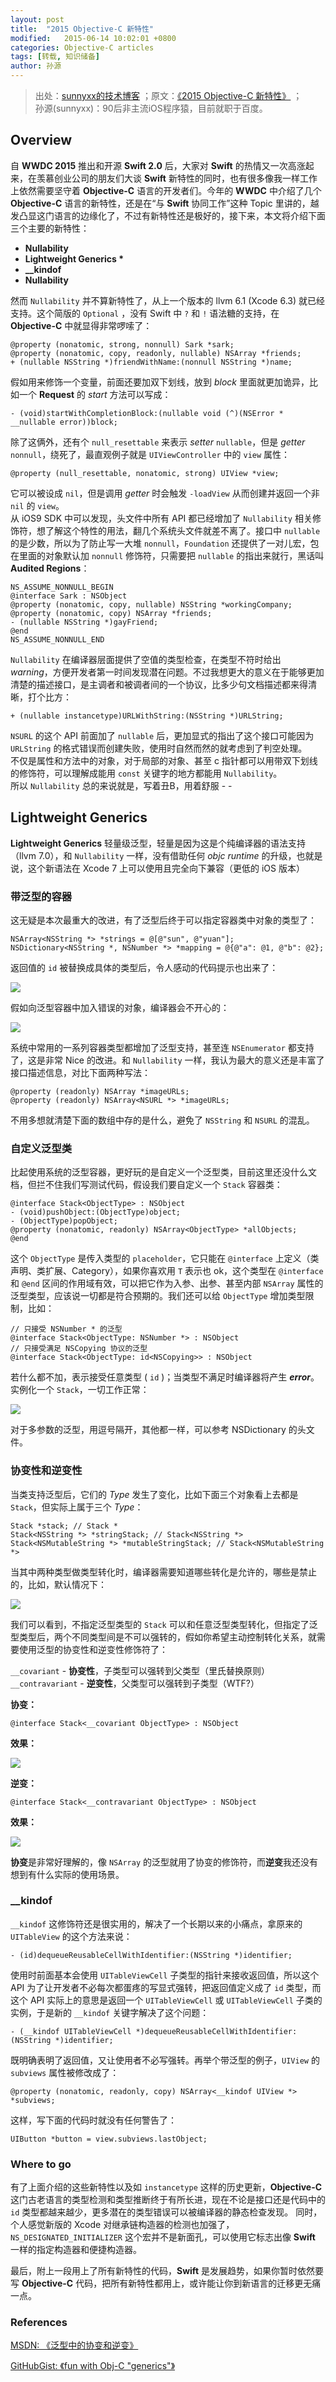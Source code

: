 ```yaml
---
layout: post
title:  "2015 Objective-C 新特性"
modified:   2015-06-14 10:02:01 +0800
categories: Objective-C articles
tags: [转载, 知识储备]
author: 孙源
---
```


> 出处：[sunnyxx的技术博客](http://blog.sunnyxx.com)  ；原文：[《2015 Objective-C 新特性》](http://blog.sunnyxx.com/2015/06/12/objc-new-features-in-2015/)  ；   
> 孙源(sunnyxx)：90后非主流iOS程序猿，目前就职于百度。

## Overview

自 **WWDC 2015** 推出和开源 **Swift 2.0** 后，大家对 **Swift** 的热情又一次高涨起来，在羡慕创业公司的朋友们大谈 **Swift** 新特性的同时，也有很多像我一样工作上依然需要坚守着 **Objective-C** 语言的开发者们。今年的 **WWDC** 中介绍了几个 **Objective-C** 语言的新特性，还是在“与 **Swift** 协同工作”这种 Topic 里讲的，越发凸显这门语言的边缘化了，不过有新特性还是极好的，接下来，本文将介绍下面三个主要的新特性：

* **Nullability**
* **Lightweight Generics \***
* **__kindof**
* **Nullability**

然而 `Nullability` 并不算新特性了，从上一个版本的 llvm 6.1 (Xcode 6.3) 就已经支持。这个简版的 `Optional` ，没有 Swift 中 `?` 和 `!` 语法糖的支持，在 **Objective-C** 中就显得非常啰嗦了：

```
@property (nonatomic, strong, nonnull) Sark *sark;
@property (nonatomic, copy, readonly, nullable) NSArray *friends;
+ (nullable NSString *)friendWithName:(nonnull NSString *)name;
```

假如用来修饰一个变量，前面还要加双下划线，放到 *block* 里面就更加诡异，比如一个 **Request** 的 *start* 方法可以写成：

```
- (void)startWithCompletionBlock:(nullable void (^)(NSError * __nullable error))block;
```

除了这俩外，还有个 `null_resettable` 来表示 *setter* `nullable`，但是 *getter* `nonnull`，绕死了，最直观例子就是 `UIViewController` 中的 `view` 属性：

```
@property (null_resettable, nonatomic, strong) UIView *view;
```

它可以被设成 `nil`，但是调用 *getter* 时会触发 `-loadView` 从而创建并返回一个非 `nil` 的 `view`。    
从 iOS9 SDK 中可以发现，头文件中所有 API 都已经增加了 `Nullability` 相关修饰符，想了解这个特性的用法，翻几个系统头文件就差不离了。接口中 `nullable` 的是少数，所以为了防止写一大堆 `nonnull`，`Foundation` 还提供了一对儿宏，包在里面的对象默认加 `nonnull` 修饰符，只需要把 `nullable` 的指出来就行，黑话叫 **Audited Regions**：

```
NS_ASSUME_NONNULL_BEGIN
@interface Sark : NSObject
@property (nonatomic, copy, nullable) NSString *workingCompany;
@property (nonatomic, copy) NSArray *friends;
- (nullable NSString *)gayFriend;
@end
NS_ASSUME_NONNULL_END
```

`Nullability` 在编译器层面提供了空值的类型检查，在类型不符时给出 *warning*，方便开发者第一时间发现潜在问题。不过我想更大的意义在于能够更加清楚的描述接口，是主调者和被调者间的一个协议，比多少句文档描述都来得清晰，打个比方：

```
+ (nullable instancetype)URLWithString:(NSString *)URLString;
```

`NSURL` 的这个 API 前面加了 `nullable` 后，更加显式的指出了这个接口可能因为 `URLString` 的格式错误而创建失败，使用时自然而然的就考虑到了判空处理。    
不仅是属性和方法中的对象，对于局部的对象、甚至 c 指针都可以用带双下划线的修饰符，可以理解成能用 `const` 关键字的地方都能用 `Nullability`。    
所以 `Nullability` 总的来说就是，写着丑B，用着舒服 - -    

## Lightweight Generics

**Lightweight Generics** 轻量级泛型，轻量是因为这是个纯编译器的语法支持（llvm 7.0），和 `Nullability` 一样，没有借助任何 *objc* *runtime* 的升级，也就是说，这个新语法在 Xcode 7 上可以使用且完全向下兼容（更低的 iOS 版本）

### 带泛型的容器

这无疑是本次最重大的改进，有了泛型后终于可以指定容器类中对象的类型了：

```
NSArray<NSString *> *strings = @[@"sun", @"yuan"];
NSDictionary<NSString *, NSNumber *> *mapping = @{@"a": @1, @"b": @2};
```

返回值的 `id` 被替换成具体的类型后，令人感动的代码提示也出来了：

![](http://ww3.sinaimg.cn/large/51530583jw1et1s9igr0wj20jc03i74z.jpg)

假如向泛型容器中加入错误的对象，编译器会不开心的：

![](http://ww4.sinaimg.cn/large/51530583jw1et1sf4799fj20oo02ywfh.jpg)

系统中常用的一系列容器类型都增加了泛型支持，甚至连 `NSEnumerator` 都支持了，这是非常 Nice 的改进。和 `Nullability` 一样，我认为最大的意义还是丰富了接口描述信息，对比下面两种写法：

```
@property (readonly) NSArray *imageURLs;
@property (readonly) NSArray<NSURL *> *imageURLs;
```

不用多想就清楚下面的数组中存的是什么，避免了 `NSString` 和 `NSURL` 的混乱。

### 自定义泛型类

比起使用系统的泛型容器，更好玩的是自定义一个泛型类，目前这里还没什么文档，但拦不住我们写测试代码，假设我们要自定义一个 `Stack` 容器类：

```
@interface Stack<ObjectType> : NSObject
- (void)pushObject:(ObjectType)object;
- (ObjectType)popObject;
@property (nonatomic, readonly) NSArray<ObjectType> *allObjects;
@end
```

这个 `ObjectType` 是传入类型的 `placeholder`，它只能在 `@interface` 上定义（类声明、类扩展、Category），如果你喜欢用 `T` 表示也 ok，这个类型在 `@interface` 和 `@end` 区间的作用域有效，可以把它作为入参、出参、甚至内部 `NSArray` 属性的泛型类型，应该说一切都是符合预期的。我们还可以给 `ObjectType` 增加类型限制，比如：

```
// 只接受 NSNumber * 的泛型
@interface Stack<ObjectType: NSNumber *> : NSObject
// 只接受满足 NSCopying 协议的泛型
@interface Stack<ObjectType: id<NSCopying>> : NSObject
```

若什么都不加，表示接受任意类型 ( `id` )；当类型不满足时编译器将产生 ***error***。
实例化一个 `Stack`，一切工作正常：

![](http://ww4.sinaimg.cn/large/51530583jw1et2eqtxt07j20n6040wft.jpg)

对于多参数的泛型，用逗号隔开，其他都一样，可以参考 NSDictionary 的头文件。

### 协变性和逆变性

当类支持泛型后，它们的 *Type* 发生了变化，比如下面三个对象看上去都是 `Stack`，但实际上属于三个 *Type*：

```
Stack *stack; // Stack *
Stack<NSString *> *stringStack; // Stack<NSString *>
Stack<NSMutableString *> *mutableStringStack; // Stack<NSMutableString *>
```

当其中两种类型做类型转化时，编译器需要知道哪些转化是允许的，哪些是禁止的，比如，默认情况下：

![](http://ww3.sinaimg.cn/large/51530583jw1et2fajoo7bj210o09y78w.jpg)

我们可以看到，不指定泛型类型的 `Stack` 可以和任意泛型类型转化，但指定了泛型类型后，两个不同类型间是不可以强转的，假如你希望主动控制转化关系，就需要使用泛型的协变性和逆变性修饰符了：

`__covariant` - **协变性**，子类型可以强转到父类型（里氏替换原则）    
`__contravariant` - **逆变性**，父类型可以强转到子类型（WTF?）

**协变：**

```
@interface Stack<__covariant ObjectType> : NSObject
```

**效果：**

![](http://ww2.sinaimg.cn/large/51530583jw1et2frpvgzpj212q060q5f.jpg)

**逆变：**

```
@interface Stack<__contravariant ObjectType> : NSObject
```

**效果：**

![](http://ww1.sinaimg.cn/large/51530583jw1et2fsyrpfej212m05emzl.jpg)

**协变**是非常好理解的，像 `NSArray` 的泛型就用了协变的修饰符，而**逆变**我还没有想到有什么实际的使用场景。

### __kindof

`__kindof` 这修饰符还是很实用的，解决了一个长期以来的小痛点，拿原来的 `UITableView` 的这个方法来说：

```
- (id)dequeueReusableCellWithIdentifier:(NSString *)identifier;
```

使用时前面基本会使用 `UITableViewCell` 子类型的指针来接收返回值，所以这个 API 为了让开发者不必每次都蛋疼的写显式强转，把返回值定义成了 `id` 类型，而这个 API 实际上的意思是返回一个 `UITableViewCell` 或 `UITableViewCell` 子类的实例，于是新的 `__kindof` 关键字解决了这个问题：

```
- (__kindof UITableViewCell *)dequeueReusableCellWithIdentifier:(NSString *)identifier;
```

既明确表明了返回值，又让使用者不必写强转。再举个带泛型的例子，`UIView` 的 `subviews` 属性被修改成了：

```
@property (nonatomic, readonly, copy) NSArray<__kindof UIView *> *subviews;
```

这样，写下面的代码时就没有任何警告了：

```
UIButton *button = view.subviews.lastObject;
```

### Where to go

有了上面介绍的这些新特性以及如 `instancetype` 这样的历史更新，**Objective-C** 这门古老语言的类型检测和类型推断终于有所长进，现在不论是接口还是代码中的 `id` 类型都越来越少，更多潜在的类型错误可以被编译器的静态检查发现。
同时，个人感觉新版的 Xcode 对继承链构造器的检测也加强了，`NS_DESIGNATED_INITIALIZER` 这个宏并不是新面孔，可以使用它标志出像 **Swift** 一样的指定构造器和便捷构造器。

最后，附上一段用上了所有新特性的代码，**Swift** 是发展趋势，如果你暂时依然要写 **Objective-C** 代码，把所有新特性都用上，或许能让你到新语言的迁移更无痛一点。



### References


[MSDN: 《泛型中的协变和逆变》](https://msdn.microsoft.com/zh-cn/library/dd799517.aspx)

[GitHubGist: 《fun with Obj-C "generics"》](https://gist.github.com/jtbandes/881f07a955ff2eadd1a0)


